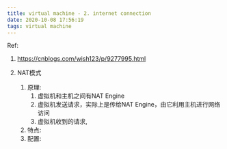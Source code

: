 ```yaml
---
title: virtual machine - 2. internet connection
date: 2020-10-08 17:56:19
tags: virtual machine
---
```


Ref:

1. https://cnblogs.com/wish123/p/9277995.html



1. NAT模式
   1. 原理:
      1. 虚拟机和主机之间有NAT Engine
      2. 虚拟机发送请求，实际上是传给NAT Engine，由它利用主机进行网络访问
      3. 虚拟机收到的请求,
   2. 特点:
   3. 配置: